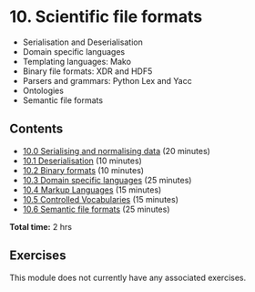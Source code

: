 # 10. Scientific file formats

- Serialisation and Deserialisation
- Domain specific languages
- Templating languages: Mako
- Binary file formats: XDR and HDF5
- Parsers and grammars: Python Lex and Yacc
- Ontologies
- Semantic file formats

## Contents

- [10.0 Serialising and normalising data](10_00_serialisation_and_normalisation.ipynb) (20 minutes)
- [10.1 Deserialisation](10_01_deserialisation.ipynb) (10 minutes)
- [10.2 Binary formats](10_02_binary_formats.ipynb) (10 minutes)
- [10.3 Domain specific languages](10_03_domain_specific_languages.ipynb) (25 minutes)
- [10.4 Markup Languages](10_04_markup_languages.ipynb) (15 minutes)
- [10.5 Controlled Vocabularies](10_05_controlled_vocabularies.ipynb) (15 minutes)
- [10.6 Semantic file formats](10_06_semantic_models.ipynb) (25 minutes)

**Total time:** 2 hrs

## Exercises

This module does not currently have any associated exercises.
